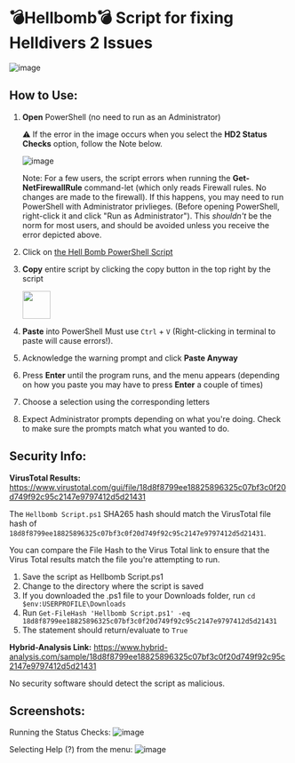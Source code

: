 # 💣Hellbomb💣 Script for fixing Helldivers 2 Issues

![image](https://github.com/helldivers2fixes/HellbombScript/assets/166264070/901687d6-1991-4fe4-8cfc-8d662f11b33e)



## How to Use:

 1. **Open** PowerShell (no need to run as an Administrator)
    
       ⚠️ If the error in the image occurs when you select the **HD2 Status Checks** option, follow the Note below.
    
     ![image](https://github.com/helldivers2fixes/HellbombScript/assets/166264070/734e2757-7a65-4bbf-8d6a-732275cecc51)
    
       Note: For a few users, the script errors when running the **Get-NetFirewallRule** command-let (which only reads Firewall rules. No changes are made to the firewall).
       If this happens, you may need to run PowerShell with Administrator privlieges.
       (Before opening PowerShell, right-click it and click "Run as Administrator").
       This _shouldn't_ be the norm for most users, and should be avoided unless you receive the error depicted above.
    
 3. Click on [the Hell Bomb PowerShell Script](https://github.com/helldivers2fixes/HellbombScript/blob/main/Hellbomb%20Script.ps1)
 4. **Copy** entire script by clicking the copy button in the top right by the script
    
       <img src = "https://github.com/helldivers2fixes/HellbombScript/assets/166264070/5a600b1c-64f6-4956-ba2f-f82c9a317f81" height=50>
       
 6. **Paste** into PowerShell Must use ``Ctrl`` + ``V`` (Right-clicking in terminal to paste will cause errors!).
 7. Acknowledge the warning prompt and click **Paste Anyway**
 8. Press **Enter** until the program runs, and the menu appears (depending on how you paste you may have to press **Enter** a couple of times)
 9. Choose a selection using the corresponding letters
 10. Expect Administrator prompts depending on what you're doing. Check to make sure the prompts match what you wanted to do.

## Security Info:

**VirusTotal Results:** https://www.virustotal.com/gui/file/18d8f8799ee18825896325c07bf3c0f20d749f92c95c2147e9797412d5d21431

The ``Hellbomb Script.ps1`` SHA265 hash should match the VirusTotal file hash of ``18d8f8799ee18825896325c07bf3c0f20d749f92c95c2147e9797412d5d21431``.

You can compare the File Hash to the Virus Total link to ensure that the Virus Total results match the file you're attempting to run.

1. Save the script as Hellbomb Script.ps1
2. Change to the directory where the script is saved
3. If you downloaded the .ps1 file to your Downloads folder, run ``cd $env:USERPROFILE\Downloads``
4. Run ``Get-FileHash 'Hellbomb Script.ps1' -eq 18d8f8799ee18825896325c07bf3c0f20d749f92c95c2147e9797412d5d21431``
5. The statement should return/evaluate to ``True``

**Hybrid-Analysis Link:** https://www.hybrid-analysis.com/sample/18d8f8799ee18825896325c07bf3c0f20d749f92c95c2147e9797412d5d21431

No security software should detect the script as malicious.
## Screenshots:

Running the Status Checks:
![image](https://github.com/helldivers2fixes/HellbombScript/assets/166264070/ebba092a-4c62-4963-bfe9-5d353b983d26)



Selecting Help (?) from the menu:
![image](https://github.com/helldivers2fixes/HellbombScript/assets/166264070/584dde89-139c-47a3-afd0-c2ece81f2379)





